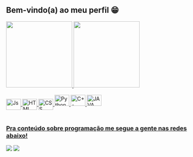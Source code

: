 ## Bem-vindo(a) ao meu perfil 😁

 <div>
   <a href="https://github.com/NathanDias23">
   <img height="180em" src="https://github-readme-stats.vercel.app/api?username=NathanDias23&show_icons=true&theme=tokyonight&include_all_commits=true&count_private=true"/>
   <img height="180em" src="https://github-readme-stats.vercel.app/api/top-langs/?username=NathanDias23&layout=compact&langs_count=6&theme=tokyonight"/>
</div>
    
<div style="display: inline_block"><br>
  
  <img align="center" alt="Js" height="30" width="40" src="https://cdn.jsdelivr.net/gh/devicons/devicon/icons/javascript/javascript-original.svg">
  <img align="center" alt="HTML" height="30" width="40" src="https://cdn.jsdelivr.net/gh/devicons/devicon/icons/html5/html5-original.svg">
  <img align="center" alt="CSS" height="30" width="40" src="https://cdn.jsdelivr.net/gh/devicons/devicon/icons/css3/css3-original.svg">
  <img aling="center" alt="Python" height="30" width="40" src="https://cdn.jsdelivr.net/gh/devicons/devicon/icons/python/python-original.svg">
  <img aling="center" alt="C++" height="30" width="40" src="https://cdn.jsdelivr.net/gh/devicons/devicon/icons/cplusplus/cplusplus-original.svg">
  <img aling="center" alt="JAVA" height="30" width="40" src="https://cdn.jsdelivr.net/gh/devicons/devicon/icons/java/java-original.svg">                 

</div>
 
<br>
 
### Pra conteúdo sobre programação me segue a gente nas redes abaixo!
 
<div> 
  <a href = "mailto:NCD.7599787050@gmail.com"><img src="https://img.shields.io/badge/-Gmail-%23333?style=for-the-badge&logo=gmail&logoColor=white" target="_blank"></a>
  <a href="https://www.linkedin.com/in/natanael-caldas-dias-251a0a318/" target="_blank"><img src="https://img.shields.io/badge/-LinkedIn-%230077B5?style=for-the-badge&logo=linkedin&logoColor=white" target="_blank"></a>
</div>
